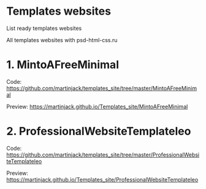 # Templates websites

List ready templates websites

All templates websites with psd-html-css.ru

# 1. MintoAFreeMinimal
Code: https://github.com/martinjack/templates_site/tree/master/MintoAFreeMinimal

Preview: https://martinjack.github.io/Templates_site/MintoAFreeMinimal
# 2. ProfessionalWebsiteTemplateleo
Code: https://github.com/martinjack/templates_site/tree/master/ProfessionalWebsiteTemplateleo

Preview: https://martinjack.github.io/Templates_site/ProfessionalWebsiteTemplateleo
